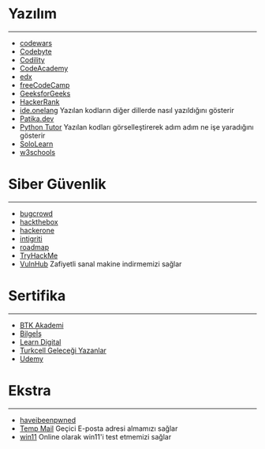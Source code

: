 # Yazılım
---
* [codewars](https://www.codewars.com/)
* [Codebyte](https://coderbyte.com/)
* [Codility](https://www.codility.com/)
* [CodeAcademy](https://www.codecademy.com/)
* [edx](https://www.edx.org/search?q=python)
* [freeCodeCamp](https://www.freecodecamp.org/)
* [GeeksforGeeks](https://www.geeksforgeeks.org/)
* [HackerRank](https://www.hackerrank.com/)
* [ide.onelang](https://ide.onelang.io/) Yazılan kodların diğer dillerde nasıl yazıldığını gösterir
* [Patika.dev](https://www.patika.dev/tr)
* [Python Tutor](https://pythontutor.com/) Yazılan kodları görselleştirerek adım adım ne işe yaradığını gösterir
* [SoloLearn](https://www.sololearn.com/learning/1073)
* [w3schools](https://www.w3schools.com/)

# Siber Güvenlik
---
* [bugcrowd](https://www.bugcrowd.com/)
* [hackthebox](https://www.hackthebox.com/)
* [hackerone](https://www.hackerone.com/)
* [intigriti](https://www.intigriti.com/)
* [roadmap](https://roadmap.sh/)
* [TryHackMe](https://tryhackme.com/)
* [VulnHub](https://www.vulnhub.com/) Zafiyetli sanal makine indirmemizi sağlar

# Sertifika 
---
* [BTK Akademi](https://www.btkakademi.gov.tr/)
* [Bilgeİş](https://bilgeis.net/)
* [Learn Digital](https://learndigital.withgoogle.com/digitalgarage/)
* [Turkcell Geleceği Yazanlar](https://gelecegiyazanlar.turkcell.com.tr/)
* [Udemy](https://www.udemy.com/)

# Ekstra
---
* [haveibeenpwned](https://haveibeenpwned.com/)
* [Temp Mail](https://temp-mail.org/tr/) Geçici E-posta adresi almamızı sağlar
* [win11](https://win11.blueedge.me/) Online olarak win11'i test etmemizi sağlar
